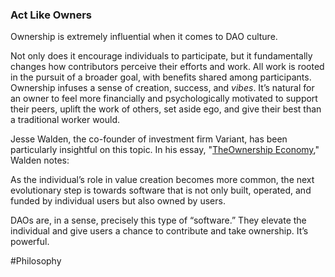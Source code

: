 ### Act Like Owners

Ownership is extremely influential when it comes to DAO culture.

Not only does it encourage individuals to participate, but it fundamentally changes how contributors perceive their efforts and work. All work is rooted in the pursuit of a broader goal, with benefits shared among participants. Ownership infuses a sense of creation, success, and _vibes_. It’s natural for an owner to feel more financially and psychologically motivated to support their peers, uplift the work of others, set aside ego, and give their best than a traditional worker would.

Jesse Walden, the co-founder of investment firm Variant, has been particularly insightful on this topic. In his essay, "[TheOwnership Economy](https://translate.google.com/website?sl=en&tl=fr&hl=fr&client=webapp&u=https://variant.fund/writing/the-ownership-economy-crypto-and-consumer-software)," Walden notes:

As the individual’s role in value creation becomes more common, the next evolutionary step is towards software that is not only built, operated, and funded by individual users but also owned by users.

DAOs are, in a sense, precisely this type of “software.” They elevate the individual and give users a chance to contribute and take ownership. It’s powerful.

#Philosophy